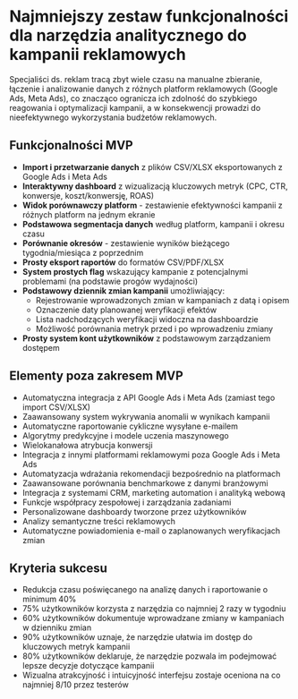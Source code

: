 # Najmniejszy zestaw funkcjonalności dla narzędzia analitycznego do kampanii reklamowych

Specjaliści ds. reklam tracą zbyt wiele czasu na manualne zbieranie, łączenie i analizowanie danych z różnych platform reklamowych (Google Ads, Meta Ads), co znacząco ogranicza ich zdolność do szybkiego reagowania i optymalizacji kampanii, a w konsekwencji prowadzi do nieefektywnego wykorzystania budżetów reklamowych.

## Funkcjonalności MVP

- **Import i przetwarzanie danych** z plików CSV/XLSX eksportowanych z Google Ads i Meta Ads
- **Interaktywny dashboard** z wizualizacją kluczowych metryk (CPC, CTR, konwersje, koszt/konwersję, ROAS)
- **Widok porównawczy platform** - zestawienie efektywności kampanii z różnych platform na jednym ekranie
- **Podstawowa segmentacja danych** według platform, kampanii i okresu czasu
- **Porównanie okresów** - zestawienie wyników bieżącego tygodnia/miesiąca z poprzednim
- **Prosty eksport raportów** do formatów CSV/PDF/XLSX
- **System prostych flag** wskazujący kampanie z potencjalnymi problemami (na podstawie progów wydajności)
- **Podstawowy dziennik zmian kampanii** umożliwiający:
    - Rejestrowanie wprowadzonych zmian w kampaniach z datą i opisem
    - Oznaczenie daty planowanej weryfikacji efektów
    - Lista nadchodzących weryfikacji widoczna na dashboardzie
    - Możliwość porównania metryk przed i po wprowadzeniu zmiany
- **Prosty system kont użytkowników** z podstawowym zarządzaniem dostępem


## Elementy poza zakresem MVP

- Automatyczna integracja z API Google Ads i Meta Ads (zamiast tego import CSV/XLSX)
- Zaawansowany system wykrywania anomalii w wynikach kampanii
- Automatyczne raportowanie cykliczne wysyłane e-mailem
- Algorytmy predykcyjne i modele uczenia maszynowego
- Wielokanałowa atrybucja konwersji
- Integracja z innymi platformami reklamowymi poza Google Ads i Meta Ads
- Automatyzacja wdrażania rekomendacji bezpośrednio na platformach
- Zaawansowane porównania benchmarkowe z danymi branżowymi
- Integracja z systemami CRM, marketing automation i analityką webową
- Funkcje współpracy zespołowej i zarządzania zadaniami
- Personalizowane dashboardy tworzone przez użytkowników
- Analizy semantyczne treści reklamowych
- Automatyczne powiadomienia e-mail o zaplanowanych weryfikacjach zmian


## Kryteria sukcesu

- Redukcja czasu poświęcanego na analizę danych i raportowanie o minimum 40%
- 75% użytkowników korzysta z narzędzia co najmniej 2 razy w tygodniu
- 60% użytkowników dokumentuje wprowadzane zmiany w kampaniach w dzienniku zmian
- 90% użytkowników uznaje, że narzędzie ułatwia im dostęp do kluczowych metryk kampanii
- 80% użytkowników deklaruje, że narzędzie pozwala im podejmować lepsze decyzje dotyczące kampanii
- Wizualna atrakcyjność i intuicyjność interfejsu zostaje oceniona na co najmniej 8/10 przez testerów

